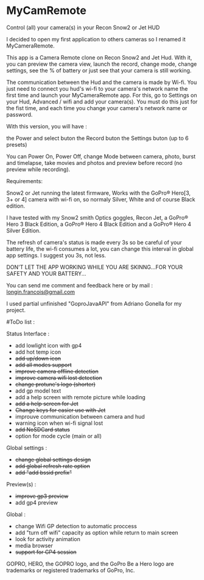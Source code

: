 # MyCamRemote

Control (all) your camera(s) in your Recon Snow2 or Jet HUD

I decided to open my first application to others cameras so I renamed it MyCameraRemote.

This app is a Camera Remote clone on Recon Snow2 and Jet Hud. With it, you can preview the camera view, launch the record, change mode, change settings, see the % of battery or just see that your camera is still working.

The communication between the Hud and the camera is made by Wi-fi. You just need to connect you hud's wi-fi to your camera's network name the first time and launch your MyCameraRemote app. For this, go to Settings on your Hud, Advanced / wifi and add your camera(s). You must do this just for the fist time, and each time you change your camera's network name or password.

With this version, you will have :

the Power and select buton 
the Record buton 
the Settings buton (up to 6 presets) 

You can Power On, Power Off, change Mode between camera, photo, burst and timelapse, take movies and photos and preview before record (no preview while recording).

Requirements:

Snow2 or Jet running the latest firmware, 
Works with the GoPro® Hero[3, 3+ or 4] camera with wi-fi on, so normaly Silver, White and of course Black edition.

I have tested with my Snow2 smith Optics goggles, Recon Jet, a GoPro® Hero 3 Black Edition, a GoPro® Hero 4 Black Edition and a GoPro® Hero 4 Silver Edition.

The refresh of camera's status is made every 3s so be careful of your battery life, the wi-fi consumes a lot, you can change this interval in global app settings. I suggest you 3s, not less.

DON'T LET THE APP WORKING WHILE YOU ARE SKINNG...FOR YOUR SAFETY AND YOUR BATTERY...

You can send me comment and feedback here or by mail : longin.francois@gmail.com

I used partial unfinished "GoproJavaAPI" from Adriano Gonella for my project.

#ToDo list :

Status Interface :

- add lowlight icon with gp4
- add hot temp icon
- ~~add up/down icon~~
- ~~add all modes support~~
- ~~improve camera offline detection~~
- ~~improve camera wifi lost detection~~
- ~~change protune's logo (shorter)~~
- add gp model text
- add a help screen with remote picture while loading
- ~~add a help screen for Jet~~
- ~~Change keys for easier use with Jet~~
- improuve communication between camera and hud
- warning icon when wi-fi signal lost
- ~~add NoSDCard status~~
- option for mode cycle (main or all)

Global settings :
- ~~change global settings design~~
- ~~add global refresh rate option~~
- ~~add "add bssid prefix"~~

Preview(s) :
- ~~improve gp3 preview~~
- add gp4 preview

Global :
- change Wifi GP detection to automatic proccess
- add "turn off wifi" capacity as option while return to main screen
- look for activity animation
- media browser
- ~~support for GP4 session~~

GOPRO, HERO, the GOPRO logo, and the GoPro Be a Hero logo are trademarks or registered trademarks of GoPro, Inc.
